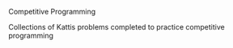 Competitive Programming

Collections of Kattis problems completed to practice competitive programming